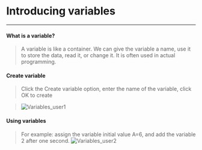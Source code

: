 # Introducing variables
________________________

#### What is a variable?

>A variable is like a container. We can give the variable a name, use it to store the data, read it, or change it. It is often used in actual programming.

#### Create variable

>Click the Create variable option, enter the name of the variable, click OK to create

>![Variables_user1](/image/Operation/Variables_user1.gif) 

#### Using variables

>For example: assign the variable initial value A=6, and add the variable 2 after one second.
>![Variables_user2](/image/Operation/Variables_user2.gif) 

